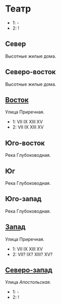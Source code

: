 # Театр

* 1:    -
* 2:    !

## Север

Высотные жилые дома.

## Северо-восток

Высотные жилые дома.

## [Восток](./540110.md)

Улица Приречная.

* 1:    VII IX  XIII    XV
* 2:    VII IX  XIII    XV

## Юго-восток

Река Глубоководная.

## Юг

Река Глубоководная.

## Юго-запад

Река Глубоководная.

## [Запад](./520110.md)

Улица Приречная.

* 1:    VII IX  XIII    XV
* 2:    VII?    IX? XIII?   XV?

## [Северо-запад](./520100.md)

Улица *Апостольская*.

* 1:    -
* 2:    !
